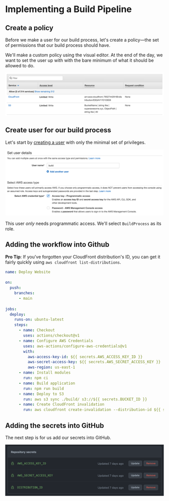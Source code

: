 # Implementing a Build Pipeline

## Create a policy

Before we make a user for our build process, let's create a policy—the set of permissions that our build process should have.

We'll make a custom policy using the visual editor. At the end of the day, we want to set the user up with with the bare minimum of what it should be allowed to do.

![iam-build-permissions.png](Attachments/iam-build-permissions.png)

## Create user for our build process

Let's start by [creating a user](https://console.aws.amazon.com/iam/home#/users) with only the minimal set of privileges.

![create-build-user.png](Attachments/create-build-user.png)

This user _only_ needs programmatic access. We'll select `BuildProcess` as its role.

## Adding the workflow into Github

**Pro Tip**: If you've forgotten your CloudFront distribution's ID, you can get it fairly quickly using `aws cloudfront list-distributions`.

```yml
name: Deploy Website

on:
  push:
    branches:
      - main

jobs:
  deploy:
    runs-on: ubuntu-latest
    steps:
      - name: Checkout
        uses: actions/checkout@v1
      - name: Configure AWS Credentials
        uses: aws-actions/configure-aws-credentials@v1
        with:
          aws-access-key-id: ${{ secrets.AWS_ACCESS_KEY_ID }}
          aws-secret-access-key: ${{ secrets.AWS_SECRET_ACCESS_KEY }}
          aws-region: us-east-1
      - name: Install modules
        run: npm ci
      - name: Build application
        run: npm run build
      - name: Deploy to S3
        run: aws s3 sync ./build/ s3://${{ secrets.BUCKET_ID }}
      - name: Create CloudFront invalidation
        run: aws cloudfront create-invalidation --distribution-id ${{ secrets.DISTRIBUTION_ID }} --paths "/*"
```

## Adding the secrets into GitHub

The next step is for us add our secrets into GitHub.

![github-secrets.png](Attachments/github-secrets.png)
